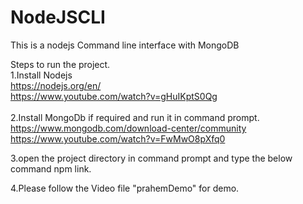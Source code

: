 # NodeJSCLI
This is a nodejs Command line interface with MongoDB

Steps to run the project.</br>
1.Install Nodejs</br>
https://nodejs.org/en/</br>
https://www.youtube.com/watch?v=gHuIKptS0Qg</br>
</br>
2.Install MongoDb if required and run it in command prompt.</br>
https://www.mongodb.com/download-center/community</br>
https://www.youtube.com/watch?v=FwMwO8pXfq0</br>

3.open the project directory in command prompt and type the below command
 npm link.</br>
 
4.Please follow the Video file "prahemDemo" for demo.</br>



